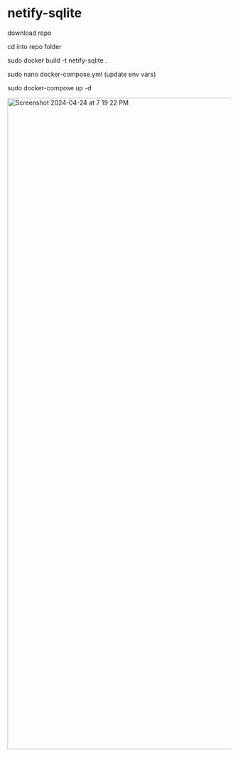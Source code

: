 # netify-sqlite

download repo

cd into repo folder

sudo docker build -t netify-sqlite .

sudo nano docker-compose.yml (update env vars)

sudo docker-compose up -d

<img width="1465" alt="Screenshot 2024-04-24 at 7 19 22 PM" src="https://github.com/benisai/netify-sqlite/assets/59147467/f3fda16f-2de8-490f-b2bc-0918827fe3a7">
